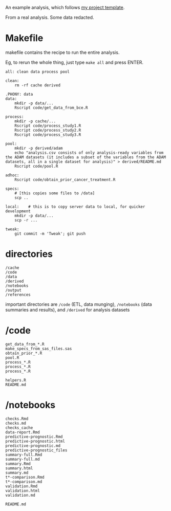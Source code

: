 An example analysis, which follows [my project template](https://github.com/pavopax/new-project-template).

From a real analysis. Some data redacted.

# Makefile

makefile contains the recipe to run the entire analysis.

Eg, to rerun the whole thing, just type `make all` and press ENTER.


```
all: clean data process pool

clean:
	rm -rf cache derived

.PHONY: data
data:
	mkdir -p data/...
	Rscript code/get_data_from_bce.R

process:
	mkdir -p cache/...
	Rscript code/process_study1.R
	Rscript code/process_study2.R
	Rscript code/process_study3.R

pool:
	mkdir -p derived/adam
	echo "analysis.csv consists of only analysis-ready variables from the ADAM datasets (it includes a subset of the variables from the ADAM datasets, all in a single dataset for analysis)" > derived/README.md
	Rscript code/pool.R

adhoc:
	Rscript code/obtain_prior_cancer_treatment.R

specs:
	# [this copies some files to /data]
	scp ..

local:    # this is to copy server data to local, for quicker development
	mkdir -p data/...
	scp -r ...

tweak:
	git commit -m 'Tweak'; git push
```


# directories

```
/cache
/code
/data
/derived
/notebooks
/output
/references
```

important directories are `/code` (ETL, data munging),  `/notebooks` (data summaries and results), and `/derived` for analysis datasets


# /code
```
get_data_from_*.R
make_specs_from_sas_files.sas
obtain_prior_*.R
pool.R
process_*.R
process_*.R
process_*.R

helpers.R
README.md
```


# /notebooks

```
checks.Rmd
checks.md
checks_cache
data-report.Rmd
predictive-prognostic.Rmd
predictive-prognostic.html
predictive-prognostic.md
predictive-prognostic_files
summary-full.Rmd
summary-full.md
summary.Rmd
summary.html
summary.md
t*-comparison.Rmd
t*-comparison.md
validation.Rmd
validation.html
validation.md

README.md
```
